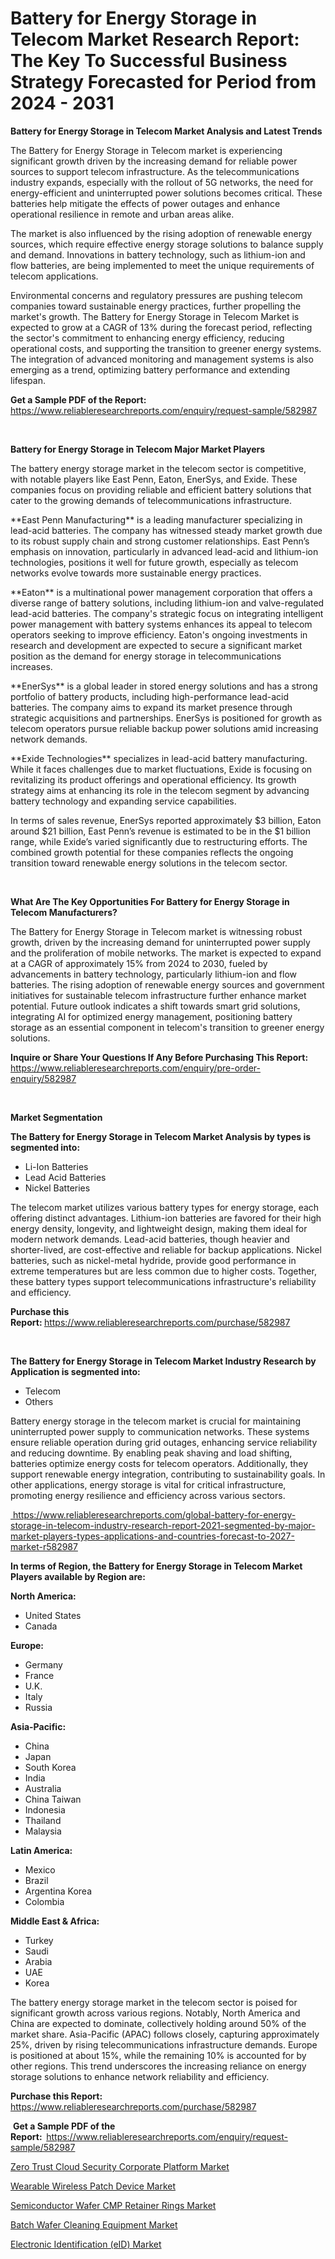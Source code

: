 <p><h1>Battery for Energy Storage in Telecom Market Research Report: The Key To Successful Business Strategy Forecasted for Period from 2024 - 2031</h1></p><p><strong>Battery for Energy Storage in Telecom Market Analysis and Latest Trends</strong></p>
<p><p>The Battery for Energy Storage in Telecom market is experiencing significant growth driven by the increasing demand for reliable power sources to support telecom infrastructure. As the telecommunications industry expands, especially with the rollout of 5G networks, the need for energy-efficient and uninterrupted power solutions becomes critical. These batteries help mitigate the effects of power outages and enhance operational resilience in remote and urban areas alike.</p><p>The market is also influenced by the rising adoption of renewable energy sources, which require effective energy storage solutions to balance supply and demand. Innovations in battery technology, such as lithium-ion and flow batteries, are being implemented to meet the unique requirements of telecom applications. </p><p>Environmental concerns and regulatory pressures are pushing telecom companies toward sustainable energy practices, further propelling the market's growth. The Battery for Energy Storage in Telecom Market is expected to grow at a CAGR of 13% during the forecast period, reflecting the sector's commitment to enhancing energy efficiency, reducing operational costs, and supporting the transition to greener energy systems. The integration of advanced monitoring and management systems is also emerging as a trend, optimizing battery performance and extending lifespan.</p></p>
<p><strong>Get a Sample PDF of the Report:&nbsp;</strong> <a href="https://www.reliableresearchreports.com/enquiry/request-sample/582987?utm_campaign=4&utm_medium=2&utm_source=Github&utm_content=ia&utm_term=09122024&utm_id=battery-for-energy-storage-in-telecom">https://www.reliableresearchreports.com/enquiry/request-sample/582987</a></p>
<p>&nbsp;</p>
<p><strong>Battery for Energy Storage in Telecom Major Market Players</strong></p>
<p><p>The battery energy storage market in the telecom sector is competitive, with notable players like East Penn, Eaton, EnerSys, and Exide. These companies focus on providing reliable and efficient battery solutions that cater to the growing demands of telecommunications infrastructure.</p><p>**East Penn Manufacturing** is a leading manufacturer specializing in lead-acid batteries. The company has witnessed steady market growth due to its robust supply chain and strong customer relationships. East Penn’s emphasis on innovation, particularly in advanced lead-acid and lithium-ion technologies, positions it well for future growth, especially as telecom networks evolve towards more sustainable energy practices.</p><p>**Eaton** is a multinational power management corporation that offers a diverse range of battery solutions, including lithium-ion and valve-regulated lead-acid batteries. The company's strategic focus on integrating intelligent power management with battery systems enhances its appeal to telecom operators seeking to improve efficiency. Eaton's ongoing investments in research and development are expected to secure a significant market position as the demand for energy storage in telecommunications increases.</p><p>**EnerSys** is a global leader in stored energy solutions and has a strong portfolio of battery products, including high-performance lead-acid batteries. The company aims to expand its market presence through strategic acquisitions and partnerships. EnerSys is positioned for growth as telecom operators pursue reliable backup power solutions amid increasing network demands.</p><p>**Exide Technologies** specializes in lead-acid battery manufacturing. While it faces challenges due to market fluctuations, Exide is focusing on revitalizing its product offerings and operational efficiency. Its growth strategy aims at enhancing its role in the telecom segment by advancing battery technology and expanding service capabilities.</p><p>In terms of sales revenue, EnerSys reported approximately $3 billion, Eaton around $21 billion, East Penn’s revenue is estimated to be in the $1 billion range, while Exide’s varied significantly due to restructuring efforts. The combined growth potential for these companies reflects the ongoing transition toward renewable energy solutions in the telecom sector.</p></p>
<p>&nbsp;</p>
<p><strong>What Are The Key Opportunities For Battery for Energy Storage in Telecom Manufacturers?</strong></p>
<p><p>The Battery for Energy Storage in Telecom market is witnessing robust growth, driven by the increasing demand for uninterrupted power supply and the proliferation of mobile networks. The market is expected to expand at a CAGR of approximately 15% from 2024 to 2030, fueled by advancements in battery technology, particularly lithium-ion and flow batteries. The rising adoption of renewable energy sources and government initiatives for sustainable telecom infrastructure further enhance market potential. Future outlook indicates a shift towards smart grid solutions, integrating AI for optimized energy management, positioning battery storage as an essential component in telecom's transition to greener energy solutions.</p></p>
<p><strong>Inquire or Share Your Questions If Any Before Purchasing This Report:</strong> <a href="https://www.reliableresearchreports.com/enquiry/pre-order-enquiry/582987?utm_campaign=4&utm_medium=2&utm_source=Github&utm_content=ia&utm_term=09122024&utm_id=battery-for-energy-storage-in-telecom">https://www.reliableresearchreports.com/enquiry/pre-order-enquiry/582987</a></p>
<p>&nbsp;</p>
<p><strong>Market Segmentation</strong></p>
<p><strong>The Battery for Energy Storage in Telecom Market Analysis by types is segmented into:</strong></p>
<p><ul><li>Li-Ion Batteries</li><li>Lead Acid Batteries</li><li>Nickel Batteries</li></ul></p>
<p><p>The telecom market utilizes various battery types for energy storage, each offering distinct advantages. Lithium-ion batteries are favored for their high energy density, longevity, and lightweight design, making them ideal for modern network demands. Lead-acid batteries, though heavier and shorter-lived, are cost-effective and reliable for backup applications. Nickel batteries, such as nickel-metal hydride, provide good performance in extreme temperatures but are less common due to higher costs. Together, these battery types support telecommunications infrastructure's reliability and efficiency.</p></p>
<p><strong>Purchase this Report:&nbsp;</strong><a href="https://www.reliableresearchreports.com/purchase/582987?utm_campaign=4&utm_medium=2&utm_source=Github&utm_content=ia&utm_term=09122024&utm_id=battery-for-energy-storage-in-telecom">https://www.reliableresearchreports.com/purchase/582987</a></p>
<p>&nbsp;</p>
<p><strong>The Battery for Energy Storage in Telecom Market Industry Research by Application is segmented into:</strong></p>
<p><ul><li>Telecom</li><li>Others</li></ul></p>
<p><p>Battery energy storage in the telecom market is crucial for maintaining uninterrupted power supply to communication networks. These systems ensure reliable operation during grid outages, enhancing service reliability and reducing downtime. By enabling peak shaving and load shifting, batteries optimize energy costs for telecom operators. Additionally, they support renewable energy integration, contributing to sustainability goals. In other applications, energy storage is vital for critical infrastructure, promoting energy resilience and efficiency across various sectors.</p></p>
<p><a href="https://www.reliableresearchreports.com/global-battery-for-energy-storage-in-telecom-industry-research-report-2021-segmented-by-major-market-players-types-applications-and-countries-forecast-to-2027-market-r582987?utm_campaign=4&utm_medium=2&utm_source=Github&utm_content=ia&utm_term=09122024&utm_id=battery-for-energy-storage-in-telecom">&nbsp;https://www.reliableresearchreports.com/global-battery-for-energy-storage-in-telecom-industry-research-report-2021-segmented-by-major-market-players-types-applications-and-countries-forecast-to-2027-market-r582987</a></p>
<p><strong>In terms of Region, the Battery for Energy Storage in Telecom Market Players available by Region are:</strong></p>
<p>
    <p> <strong> North America: </strong>
        <ul>
            <li>United States</li>
            <li>Canada</li>
        </ul>
        </p> 
    <p> <strong> Europe: </strong>
        <ul>
            <li>Germany</li>
            <li>France</li>
            <li>U.K.</li>
            <li>Italy</li>
            <li>Russia</li>
        </ul>
        </p> 
    <p> <strong> Asia-Pacific: </strong>
        <ul>
            <li>China</li>
            <li>Japan</li>
            <li>South Korea</li>
            <li>India</li>
            <li>Australia</li>
            <li>China Taiwan</li>
            <li>Indonesia</li>
            <li>Thailand</li>
            <li>Malaysia</li>
        </ul>
        </p> 
    <p> <strong> Latin America: </strong>
        <ul>
            <li>Mexico</li>
            <li>Brazil</li>
            <li>Argentina Korea</li>
            <li>Colombia</li>
        </ul>
        </p> 
    <p> <strong> Middle East & Africa: </strong>
        <ul>
            <li>Turkey</li>
            <li>Saudi</li>
            <li>Arabia</li>
            <li>UAE</li>
            <li>Korea</li>
        </ul>
    </p>
    </p>
<p><p>The battery energy storage market in the telecom sector is poised for significant growth across various regions. Notably, North America and China are expected to dominate, collectively holding around 50% of the market share. Asia-Pacific (APAC) follows closely, capturing approximately 25%, driven by rising telecommunications infrastructure demands. Europe is positioned at about 15%, while the remaining 10% is accounted for by other regions. This trend underscores the increasing reliance on energy storage solutions to enhance network reliability and efficiency.</p></p>
<p><strong>Purchase this Report: </strong><a href="https://www.reliableresearchreports.com/purchase/582987?utm_campaign=4&utm_medium=2&utm_source=Github&utm_content=ia&utm_term=09122024&utm_id=battery-for-energy-storage-in-telecom">https://www.reliableresearchreports.com/purchase/582987</a></p>
<p>&nbsp;<strong>Get a Sample PDF of the Report:&nbsp;&nbsp;</strong><a href="https://www.reliableresearchreports.com/enquiry/request-sample/582987?utm_campaign=4&utm_medium=2&utm_source=Github&utm_content=ia&utm_term=09122024&utm_id=battery-for-energy-storage-in-telecom">https://www.reliableresearchreports.com/enquiry/request-sample/582987</a></p>
<p><strong></strong></p>
<p><p><a href="https://www.linkedin.com/pulse/zero-trust-cloud-security-corporate-platform-market-size-e3cmf?utm_campaign=4&utm_medium=2&utm_source=Github&utm_content=ia&utm_term=09122024&utm_id=battery-for-energy-storage-in-telecom">Zero Trust Cloud Security Corporate Platform Market</a></p><p><a href="https://github.com/FosterFahey91/Market-Research-Report-List-1/blob/main/wearable-wireless-patch-device-market.md?utm_campaign=4&utm_medium=2&utm_source=Github&utm_content=ia&utm_term=09122024&utm_id=battery-for-energy-storage-in-telecom">Wearable Wireless Patch Device Market</a></p><p><a href="https://www.linkedin.com/pulse/semiconductor-wafer-cmp-retainer-rings-market-size-forecast-2024-2031-ls5ge?utm_campaign=4&utm_medium=2&utm_source=Github&utm_content=ia&utm_term=09122024&utm_id=battery-for-energy-storage-in-telecom">Semiconductor Wafer CMP Retainer Rings Market</a></p><p><a href="https://www.linkedin.com/pulse/batch-wafer-cleaning-equipment-market-forecasting-share-size-4jzbe?utm_campaign=4&utm_medium=2&utm_source=Github&utm_content=ia&utm_term=09122024&utm_id=battery-for-energy-storage-in-telecom">Batch Wafer Cleaning Equipment Market</a></p><p><a href="https://github.com/kathiestrine5ty/Market-Research-Report-List-1/blob/main/electronic-identification-eid-market.md?utm_campaign=4&utm_medium=2&utm_source=Github&utm_content=ia&utm_term=09122024&utm_id=battery-for-energy-storage-in-telecom">Electronic Identification (eID) Market</a></p></p>
